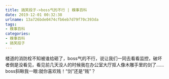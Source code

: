 ```yaml
---
title: 搞笑段子->boss气的不行 | 糗事百科
date: 2019-12-01 00:32:38
urlname: 13a726bde0474cfb6eb7d79f70c393da
tags: 
- 糗事百科
categories:
- 糗事百科
- 搞笑段子
---
```

楼道的消防栓不知被谁给砸了，boss气的不行，说让我们一同去看看监控，破坏者倒是没看见，看见前几天没人的时候我在办公室大厅抠人像木雕手里的剑了……boss斜瞅我一眼:就你喜欢贱！“剑”还是“贱”？


